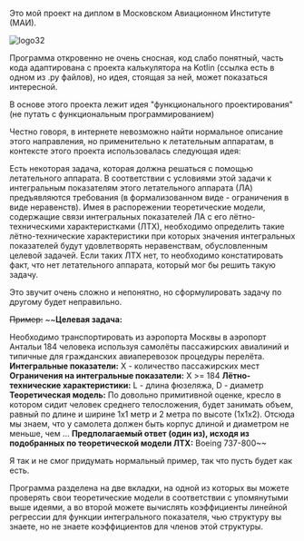 
Это мой проект на диплом в Московском Авиационном Институте (МАИ). 

![logo32](https://github.com/leonidsah/aircraft_functional_design/assets/37192461/75d5a348-a886-40f1-8798-3bdc7a37603c)

Программа откровенно не очень сносная, код слабо понятный, часть кода адаптирована с проекта калькулятора на Kotlin (ссылка есть в одном из .py файлов), но идея, стоящая за ней, может показаться интересной. 

В основе этого проекта лежит идея "функционального проектирования" (не путать с функциональным программированием)

Честно говоря, в интернете невозможно найти нормальное описание этого направления, но применительно к летательным аппаратам, в контексте этого проекта использовалась следующая идея:

Есть некоторая задача, которая должна решаться с помощью летательного аппарата. 
В соответствии с условиями этой задачи к интегральным показателям этого летательного аппарата (ЛА) предъявляются требования (в формализованном виде - ограничения в виде неравенств). Имея в распорежении теоретические модели, содержащие связи интегральных показателей ЛА с его лётно-техническими характеристками (ЛТХ), необходимо определить такие лётно-технические характеристики при которых значения интегральных показателей будут удовлетворять неравенствам, обусловленным целевой задачей. Если таких ЛТХ нет, то необходимо констатировать факт, что нет летательного аппарата, который мог бы решить такую задачу. 

Это звучит очень сложно и непонятно, но сформулировать задачу по другому будет неправильно. 

~~Пример:~~
~~**Целевая задача:** 

Необходимо транспортировать из аэропорта Москвы в аэропорт Антальи 184 человека используя самолёты пассажирских авиалиний и типичные для гражданских авиаперевозок процедуры перелёта.
**Интегральные показатели:**
 X - количество пассажирских мест
**Ограничения на интегральные показатели:** 
X >= 184
**Лётно-технические характеристики:** 
L - длина фюзеляжа, D - диаметр
**Теоретическая модель:** 
По довольно примитивной оценке, кресло в котором сидит человек среднего телосложения, будет занимать объем, равный по длине и ширине 1х1 метр и 2 метра по высоте (1x1x2). Отсюда мы знаем, что у самолета должен быть корпус длиной и диаметром не меньше, чем ...
**Предполагаемый ответ (один из), исходя из подобранных по теоретической модели ЛТХ:** Boeing 737-800~~

Я так и не смог придумать нормальный пример, так что пусть будет как есть.

Программа разделена на две вкладки, на одной из которых вы можете проверять свои теоретические модели в соответствии с упомянутыми выше идеями, а во второй можете вычислять коэффициенты линейной регрессии для функции интегрального показателя, чью структуру вы знаете, но не знаете коэффициентов для членов этой структуры.



